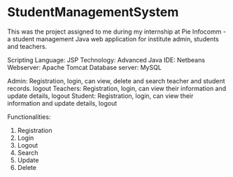 # StudentManagementSystem

This was the project assigned to me during my internship at Pie Infocomm - a student management Java web application for institute admin, students and teachers.

Scripting Language: JSP
Technology: Advanced Java
IDE: Netbeans
Webserver: Apache Tomcat
Database server: MySQL

Admin: Registration, login, can view, delete and search teacher and student records. logout
Teachers: Registration, login, can view their information and update details, logout
Student: Registration, login, can view their information and update details, logout

Functionalities:
1. Registration
2. Login
3. Logout
4. Search
5. Update
6. Delete
